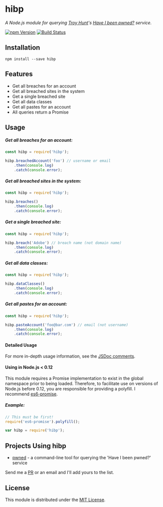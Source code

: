 # hibp

*A Node.js module for querying [Troy Hunt](http://www.troyhunt.com/)'s
[Have I been pwned?](https://haveibeenpwned.com/) service.*

[![npm Version][npm-image]][npm-url]
[![Build Status][travis-image]][travis-url]

## Installation

```shell
npm install --save hibp
```

## Features

* Get all breaches for an account
* Get all breached sites in the system
* Get a single breached site
* Get all data classes
* Get all pastes for an account
* All queries return a Promise

## Usage

##### Get all breaches for an account:

```javascript
const hibp = require('hibp');

hibp.breachedAccount('foo') // username or email
    .then(console.log)
    .catch(console.error);
```

##### Get all breached sites in the system:

```javascript
const hibp = require('hibp');

hibp.breaches()
    .then(console.log)
    .catch(console.error);
```

##### Get a single breached site:

```javascript
const hibp = require('hibp');

hibp.breach('Adobe') // breach name (not domain name)
    .then(console.log)
    .catch(console.error);
```

##### Get all data classes:

```javascript
const hibp = require('hibp');

hibp.dataClasses()
    .then(console.log)
    .catch(console.error);
```

##### Get all pastes for an account:

```javascript
const hibp = require('hibp');

hibp.pasteAccount('foo@bar.com') // email (not username)
    .then(console.log)
    .catch(console.error);
```

#### Detailed Usage

For more in-depth usage information, see the [JSDoc comments](JSDOC.md).

#### Using in Node.js < 0.12

This module requires a Promise implementation to exist in the global namespace
prior to being loaded. Therefore, to facilitate use on versions of Node.js
before 0.12, you are responsible for providing a polyfill. I recommend
[es6-promise](https://github.com/stefanpenner/es6-promise).

##### Example:

```javascript
// This must be first!
require('es6-promise').polyfill();

var hibp = require('hibp');
```

## Projects Using hibp

* [pwned](https://github.com/wKovacs64/pwned) - a command-line tool for querying the 'Have I been pwned?' service

Send me a [PR](https://github.com/wKovacs64/hibp/pulls) or an email and I'll add yours to the list.

## License

This module is distributed under the [MIT License](LICENSE.txt).

[npm-image]: https://img.shields.io/npm/v/hibp.svg?style=flat-square
[npm-url]: https://www.npmjs.com/package/hibp
[travis-image]: https://img.shields.io/travis/wKovacs64/hibp.svg?style=flat-square
[travis-url]: https://travis-ci.org/wKovacs64/hibp
